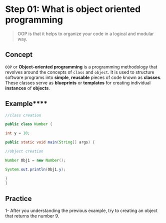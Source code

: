 # Step 01: What is object oriented programming
  > OOP is that it helps to organize your code in a logical and modular way.

## Concept
`OOP` or **Object-oriented programming** is a programming methodology that revolves around the concepts of `class` and `object`. It is used to structure software programs into **simple**, **reusable** pieces of code known as **classes**. These classes serve as **blueprints** or **templates** for creating individual **instances** of **objects**.

## Example****
```java
//class creation

public class Number {

int y = 10;

public static void main(String[] args) {

//object creation

Number Obj1 = new Number(); 

System.out.println(Obj1.y);

}
}
```

## Practice

1- After you understanding the previous example, try to creating an object that returns the number 9.
